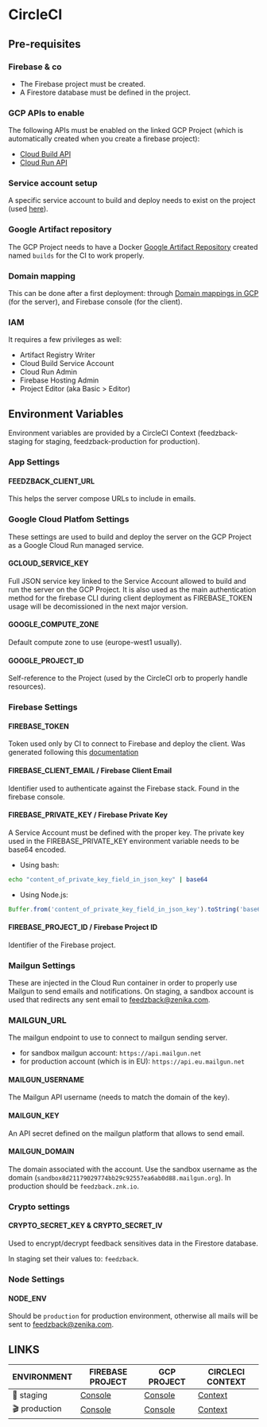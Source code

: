 # CircleCI

## Pre-requisites

### Firebase & co

- The Firebase project must be created.
- A Firestore database must be defined in the project.

### GCP APIs to enable

The following APIs must be enabled on the linked GCP Project (which is automatically created when you create a firebase project):

- [Cloud Build API](https://console.cloud.google.com/apis/library/cloudbuild.googleapis.com)
- [Cloud Run API](https://console.cloud.google.com/apis/library/run.googleapis.com)

### Service account setup

A specific service account to build and deploy needs to exist on the project (used [here](#gcloud_service_key)).

### Google Artifact repository

The GCP Project needs to have a Docker [Google Artifact Repository](https://console.cloud.google.com/artifacts) created named `builds` for the CI to work properly.

### Domain mapping

This can be done after a first deployment: through [Domain mappings in GCP](https://console.cloud.google.com/run/domains) (for the server), and Firebase console (for the client).

### IAM

It requires a few privileges as well:

- Artifact Registry Writer
- Cloud Build Service Account
- Cloud Run Admin
- Firebase Hosting Admin
- Project Editor (aka Basic > Editor)

## Environment Variables

Environment variables are provided by a CircleCI Context (feedzback-staging for staging, feedzback-production for production).

### App Settings

#### FEEDZBACK_CLIENT_URL

This helps the server compose URLs to include in emails.

### Google Cloud Platfom Settings

These settings are used to build and deploy the server on the GCP Project as a Google Cloud Run managed service.

#### GCLOUD_SERVICE_KEY

Full JSON service key linked to the Service Account allowed to build and run the server on the GCP Project.
It is also used as the main authentication method for the firebase CLI during client deployment as FIREBASE_TOKEN usage will be decomissioned in the next major version.

#### GOOGLE_COMPUTE_ZONE

Default compute zone to use (europe-west1 usually).

#### GOOGLE_PROJECT_ID

Self-reference to the Project (used by the CircleCI orb to properly handle resources).

### Firebase Settings

#### FIREBASE_TOKEN

Token used only by CI to connect to Firebase and deploy the client. Was generated following this [documentation](https://firebase.google.com/docs/cli?authuser=0#cli-ci-systems)

#### FIREBASE_CLIENT_EMAIL / Firebase Client Email

Identifier used to authenticate against the Firebase stack. Found in the firebase console.

#### FIREBASE_PRIVATE_KEY / Firebase Private Key

A Service Account must be defined with the proper key. The private key used in the FIREBASE_PRIVATE_KEY environment variable needs to be base64 encoded.

- Using bash:

```bash
echo "content_of_private_key_field_in_json_key" | base64
```

- Using Node.js:

```js
Buffer.from('content_of_private_key_field_in_json_key').toString('base64');
```

#### FIREBASE_PROJECT_ID / Firebase Project ID

Identifier of the Firebase project.

### Mailgun Settings

These are injected in the Cloud Run container in order to properly use Mailgun to send emails and notifications.
On staging, a sandbox account is used that redirects any sent email to [feedzback@zenika.com](mailto:feedzback@zenika.com).

### MAILGUN_URL

The mailgun endpoint to use to connect to mailgun sending server.

- for sandbox mailgun account: `https://api.mailgun.net`
- for production account (which is in EU): `https://api.eu.mailgun.net`

#### MAILGUN_USERNAME

The Mailgun API username (needs to match the domain of the key).

#### MAILGUN_KEY

An API secret defined on the mailgun platform that allows to send email.

#### MAILGUN_DOMAIN

The domain associated with the account.
Use the sandbox username as the domain (`sandbox8d21179029774bb29c92557ea6ab0d88.mailgun.org`).
In production should be `feedzback.znk.io`.

### Crypto settings

#### CRYPTO_SECRET_KEY & CRYPTO_SECRET_IV

Used to encrypt/decrypt feedback sensitives data in the Firestore database.

In staging set their values to: `feedzback`.

### Node Settings

#### NODE_ENV

Should be `production` for production environment, otherwise all mails will be sent to feedzback@zenika.com.

## LINKS

| ENVIRONMENT   | FIREBASE PROJECT                                                                     | GCP PROJECT                                                                                   | CIRCLECI CONTEXT                                                                                                                    |
| ------------- | ------------------------------------------------------------------------------------ | --------------------------------------------------------------------------------------------- | ----------------------------------------------------------------------------------------------------------------------------------- |
| 🚧 staging    | [Console](https://console.firebase.google.com/project/feedzback-v2-staging/overview) | [Console](https://console.cloud.google.com/home/dashboard?hl=en&project=feedzback-v2-staging) | [Context](https://app.circleci.com/settings/organization/github/Zenika/contexts/489bddb3-fe2e-465e-91f9-b9ba7a155e0d?return-to=%2F) |
| 🎬 production | [Console](https://console.firebase.google.com/project/feedzback-v2/overview)         | [Console](https://console.cloud.google.com/home/dashboard?hl=en&project=feedzback-v2)         | [Context](https://)                                                                                                                 |
